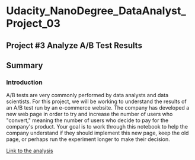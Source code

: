 # Udacity_NanoDegree_DataAnalyst_Project_03

## Project #3 Analyze A/B Test Results
## Summary
### Introduction
A/B tests are very commonly performed by data analysts and data scientists.
For this project, we will be working to understand the results of an A/B test run by an e-commerce website. The company has developed a new web page in order to try and increase the number of users who "convert," meaning the number of users who decide to pay for the company's product. Your goal is to work through this notebook to help the company understand if they should implement this new page, keep the old page, or perhaps run the experiment longer to make their decision.

[Link to the analysis](https://github.com/KeonPham/Udacity_NanoDegree_DataAnalyst_Project_03/blob/ba540369a346f0bd4ceb60b47085313a3b28095c/Analyze_ab_test_results_notebook.ipynb)
